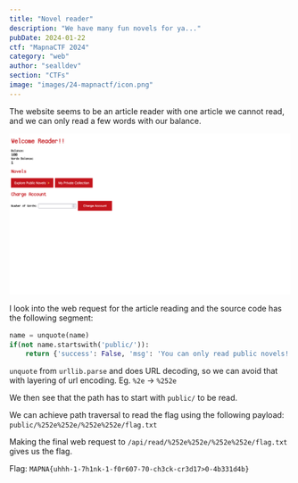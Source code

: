 ```yaml
---
title: "Novel reader"
description: "We have many fun novels for ya..."
pubDate: 2024-01-22
ctf: "MapnaCTF 2024"
category: "web"
author: "sealldev"
section: "CTFs"
image: "images/24-mapnactf/icon.png"
---
```


The website seems to be an article reader with one article we cannot read, and we can only read a few words with our balance.

![Home Page](images/24-mapnactf/novel-reader-1.png)

I look into the web request for the article reading and the source code has the following segment:

```python
name = unquote(name)
if(not name.startswith('public/')):
    return {'success': False, 'msg': 'You can only read public novels!'}, 400
```

`unquote` from `urllib.parse` and does URL decoding, so we can avoid that with layering of url encoding. Eg. `%2e` -> `%252e`

We then see that the path has to start with `public/` to be read.

We can achieve path traversal to read the flag using the following payload: `public/%252e%252e/%252e%252e/flag.txt`

Making the final web request to `/api/read/%252e%252e/%252e%252e/flag.txt` gives us the flag.

Flag: `MAPNA{uhhh-1-7h1nk-1-f0r607-70-ch3ck-cr3d17>0-4b331d4b}`
